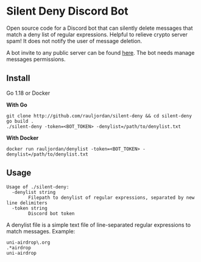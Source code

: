 # Silent Deny Discord Bot

Open source code for a Discord bot that can silently delete messages that match a deny list of regular expressions.
Helpful to relieve crypto server spam! It does not notify the user of message deletion.

A bot invite to any public server can be found [here](https://discord.com/api/oauth2/authorize?client_id=1034999125093142669&permissions=8&scope=bot). The bot needs manage messages permissions.

## Install

Go 1.18 or Docker

**With Go**

```
git clone http://github.com/rauljordan/silent-deny && cd silent-deny
go build .
./silent-deny -token=<BOT_TOKEN> -denylist=/path/to/denylist.txt
```

**With Docker**

```
docker run rauljordan/denylist -token=<BOT_TOKEN> -denylist=/path/to/denylist.txt
```

## Usage

```
Usage of ./silent-deny:
  -denylist string
        Filepath to denylist of regular expressions, separated by new line delimiters
  -token string
        Discord bot token
```

A denylist file is a simple text file of line-separated regular expressions to match messages. Example:

```
uni-airdrop\.org
.*airdrop
uni-airdrop
```
